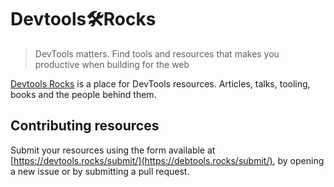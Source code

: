# Devtools🛠Rocks
> DevTools matters. Find tools and resources that makes you productive when building for the web

<a href="htts://devtools.rocks">Devtools Rocks</a> is a place for DevTools resources. Articles, talks, tooling, books and the people behind them.

## Contributing resources

Submit your resources using the form available at [https://devtools.rocks/submit/](https://debtools.rocks/submit/), by opening a new issue or by submitting a pull request.

